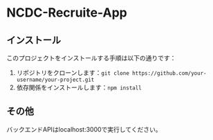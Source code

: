 # NCDC-Recruite-App

## インストール

このプロジェクトをインストールする手順は以下の通りです：

1. リポジトリをクローンします：`git clone https://github.com/your-username/your-project.git`
2. 依存関係をインストールします：`npm install`

## その他

バックエンドAPIはlocalhost:3000で実行してください。
